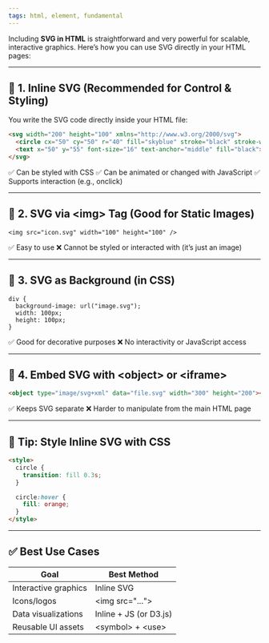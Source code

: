 ```yaml
---
tags: html, element, fundamental
---
```


Including **SVG in HTML** is straightforward and very powerful for scalable, interactive graphics. Here’s how you can use SVG directly in your HTML pages:

---

## **🔹 1. Inline SVG (Recommended for Control & Styling)**

You write the SVG code directly inside your HTML file:

```html
<svg width="200" height="100" xmlns="http://www.w3.org/2000/svg">
  <circle cx="50" cy="50" r="40" fill="skyblue" stroke="black" stroke-width="2" />
  <text x="50" y="55" font-size="16" text-anchor="middle" fill="black">Hello</text>
</svg>
```

✅ Can be styled with CSS
✅ Can be animated or changed with JavaScript
✅ Supports interaction (e.g., onclick)

---

## **🔹 2. SVG via \<img> Tag (Good for Static Images)**

```
<img src="icon.svg" width="100" height="100" />
```

✅ Easy to use
❌ Cannot be styled or interacted with (it’s just an image)

---

## **🔹 3. SVG as Background (in CSS)**

```
div {
  background-image: url("image.svg");
  width: 100px;
  height: 100px;
}
```

✅ Good for decorative purposes
❌ No interactivity or JavaScript access

---

## **🔹 4. Embed SVG with \<object> or \<iframe>**

```html
<object type="image/svg+xml" data="file.svg" width="300" height="200"></object>
```

✅ Keeps SVG separate
❌ Harder to manipulate from the main HTML page

---

## **🔸 Tip: Style Inline SVG with CSS**

```html
<style>
  circle {
    transition: fill 0.3s;
  }

  circle:hover {
    fill: orange;
  }
</style>
```

---

## **✅ Best Use Cases**

|**Goal**|**Best Method**|
|---|---|
|Interactive graphics|Inline SVG|
|Icons/logos|\<img src="...">|
|Data visualizations|Inline + JS (or D3.js)|
|Reusable UI assets|\<symbol> + \<use>|

